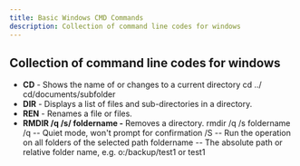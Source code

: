 ```yaml
---
title: Basic Windows CMD Commands
description: Collection of command line codes for windows
---
```

## Collection of command line codes for windows

* **CD** - Shows the name of or changes to a current directory  cd ../  cd/documents/subfolder
* **DIR** - Displays a list of files and sub-directories in a directory.
* **REN** - Renames a file or files.
* **RMDIR /q /s/ foldername -** Removes a directory.  rmdir /q /s foldername
        /q -- Quiet mode, won't prompt for confirmation
        /S -- Run the operation on all folders of the selected path
        foldername -- The absolute path or relative folder name, e.g. o:/backup/test1 or test1